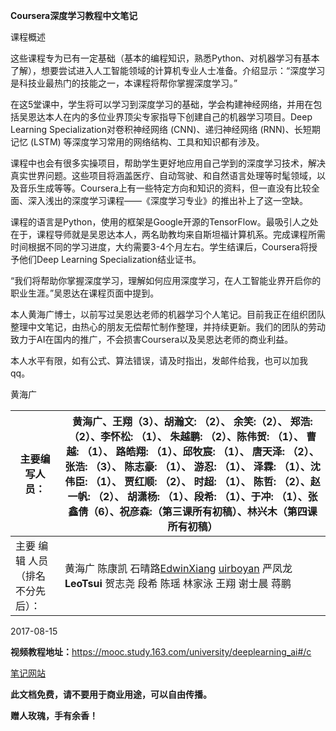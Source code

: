 **Coursera深度学习教程中文笔记**

课程概述

这些课程专为已有一定基础（基本的编程知识，熟悉Python、对机器学习有基本了解），想要尝试进入人工智能领域的计算机专业人士准备。介绍显示：“深度学习是科技业最热门的技能之一，本课程将帮你掌握深度学习。”

在这5堂课中，学生将可以学习到深度学习的基础，学会构建神经网络，并用在包括吴恩达本人在内的多位业界顶尖专家指导下创建自己的机器学习项目。Deep Learning Specialization对卷积神经网络 (CNN)、递归神经网络 (RNN)、长短期记忆 (LSTM) 等深度学习常用的网络结构、工具和知识都有涉及。

课程中也会有很多实操项目，帮助学生更好地应用自己学到的深度学习技术，解决真实世界问题。这些项目将涵盖医疗、自动驾驶、和自然语言处理等时髦领域，以及音乐生成等等。Coursera上有一些特定方向和知识的资料，但一直没有比较全面、深入浅出的深度学习课程——《深度学习专业》的推出补上了这一空缺。

课程的语言是Python，使用的框架是Google开源的TensorFlow。最吸引人之处在于，课程导师就是吴恩达本人，两名助教均来自斯坦福计算机系。完成课程所需时间根据不同的学习进度，大约需要3-4个月左右。学生结课后，Coursera将授予他们Deep Learning Specialization结业证书。

“我们将帮助你掌握深度学习，理解如何应用深度学习，在人工智能业界开启你的职业生涯。”吴恩达在课程页面中提到。

本人黄海广博士，以前写过吴恩达老师的机器学习个人笔记。目前我正在组织团队整理中文笔记，由热心的朋友无偿帮忙制作整理，并持续更新。我们的团队的劳动致力于AI在国内的推广，不会损害Coursera以及吴恩达老师的商业利益。

本人水平有限，如有公式、算法错误，请及时指出，发邮件给我，也可以加我qq。

黄海广

| 主要编写人员：             | 黄海广、王翔（3）、胡瀚文: （2）、 余笑:（2）、 郑浩: （2）、李怀松: （1）、 朱越鹏: （2）、陈伟贺: （1）、  曹越: （1）、    路皓翔: （1）、邱牧宸: （1）、  唐天泽: （2）、 张浩: （3）、     陈志豪: （1）、  游忍: （1）、  泽霖: （1）、沈伟臣: （1）、   贾红顺: （2）、 时超: （1）、  陈哲: （2）、赵一帆: （2）、   胡潇杨: （1）、段希: （1）、于冲: （1）、张鑫倩（6）、祝彦森:（第三课所有初稿）、林兴木（第四课所有初稿） |
| ------------------- | ---------------------------------------- |
| 主要  编辑  人员（排名不分先后）： | 黄海广 陈康凯 石晴路[EdwinXiang](https://gitee.com/EdwinXiang) [uirboyan](https://gitee.com/uirboyan) 严凤龙**LeoTsui** 贺志尧 段希 陈瑶 林家泳 王翔 谢士晨 蒋鹏 |

2017-08-15




**视频教程地址：**<https://mooc.study.163.com/university/deeplearning_ai#/c>

[笔记网站](http://www.ai-start.com)

**此文档免费，请不要用于商业用途，可以自由传播。**

**赠人玫瑰，手有余香！**
